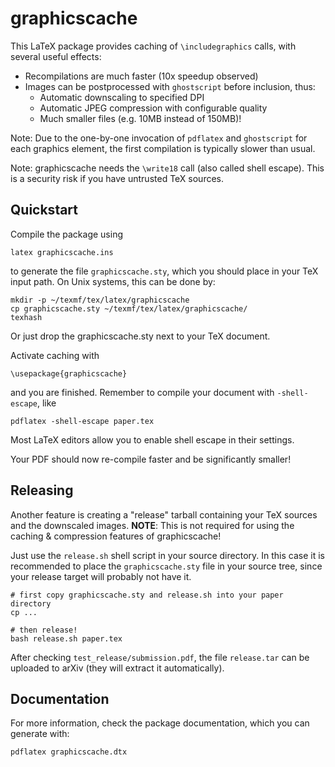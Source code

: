 # graphicscache

This LaTeX package provides caching of `\includegraphics` calls, with several
useful effects:

* Recompilations are much faster (10x speedup observed)
* Images can be postprocessed with `ghostscript` before inclusion, thus:
  * Automatic downscaling to specified DPI
  * Automatic JPEG compression with configurable quality
  * Much smaller files (e.g. 10MB instead of 150MB)!

Note: Due to the one-by-one invocation of `pdflatex` and `ghostscript` for
each graphics element, the first compilation is typically slower than usual.

Note: graphicscache needs the `\write18` call (also called shell escape). This
is a security risk if you have untrusted TeX sources.

## Quickstart

Compile the package using

    latex graphicscache.ins

to generate the file `graphicscache.sty`, which you should place in your TeX
input path. On Unix systems, this can be done by:

    mkdir -p ~/texmf/tex/latex/graphicscache
    cp graphicscache.sty ~/texmf/tex/latex/graphicscache/
    texhash

Or just drop the graphicscache.sty next to your TeX document.

Activate caching with

    \usepackage{graphicscache}

and you are finished. Remember to compile your document with `-shell-escape`,
like

    pdflatex -shell-escape paper.tex

Most LaTeX editors allow you to enable shell escape in their settings.

Your PDF should now re-compile faster and be significantly smaller!

## Releasing

Another feature is creating a "release" tarball containing your TeX sources
and the downscaled images. **NOTE**: This is not required for using the caching
& compression features of graphicscache!

Just use the `release.sh` shell script in your source
directory. In this case it is recommended to place the `graphicscache.sty` file
in your source tree, since your release target will probably not have it.

    # first copy graphicscache.sty and release.sh into your paper directory
    cp ...
    
    # then release!
    bash release.sh paper.tex

After checking `test_release/submission.pdf`, the file `release.tar` can be uploaded
to arXiv (they will extract it automatically).

## Documentation

For more information, check the package documentation, which you can generate
with:

    pdflatex graphicscache.dtx
